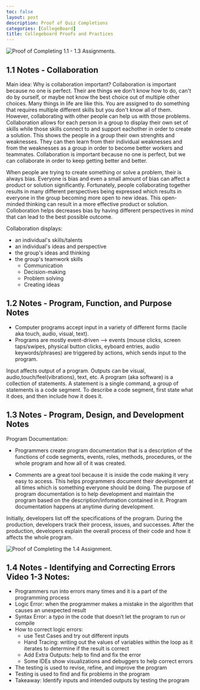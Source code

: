 ```yaml
---
toc: false
layout: post
description: Proof of Quiz Completions
categories: [CollegeBoard]
title: Collegeboard Proofs and Practices
---
```

![]({{site.baseurl}}/images/cbproof.png "Proof of Completing 1.1 - 1.3 Assignments.")

## 1.1 Notes - Collaboration

Main idea: Why is collaboration important?
Collaboration is important because no one is perfect. Their are things we don't know how to do, can't do by ourself, or maybe not know the best choice out of multiple other choices. Many things in life are like this. You are assigned to do something that requires multiple different skills but you don't know all of them. However, collaborating with other people can help us with those problems. Collaboration allows for each person in a group to display their own set of skills while those skills connect to and support eachother in order to create a solution. This shows the people in a group their own strenghts and weaknesses. They can then learn from their individual weaknesses and from the weaknesses as a group in order to become better workers and teammates. Collaboration is important because no one is perfect, but we can collaborate in order to keep getting better and better.

When people are trying to create something or solve a problem, their is always bias. Everyone is bias and even a small amount of bias can affect a product or solution significantly. Fortunately, people collaborating together results in many different perspectives being expressed which results in everyone in the group becoming more open to new ideas. This open-minded thinking can result in a more effective product or solution. Colloboration helps decreases bias by having different perspectives in mind that can lead to the best possible outcome.

Collaboration displays:

- an individual's skills/talents
- an individual's ideas and perspective
- the group's ideas and thinking
- the group's teamwork skills
    - Communication
    - Decision-making
    - Problem solving
    - Creating ideas

## 1.2 Notes - Program, Function, and Purpose Notes

- Computer programs accept input in a variety of different forms (tacile aka touch, audio, visual, text). 
- Programs are mostly event-driven –> events (mouse clicks, screen taps/swipes, physical button clicks, eyboard entries, audio keywords/phrases) are triggered by actions, which sends input to the program. 

Input affects output of a program. Outputs can be visual, audio,touch/feel(vibrations), text, etc. A program (aka software) is a collection of statements. A statement is a single command, a group of statements is a code segment. To describe a code segment, first state what it does, and then include how it does it.

## 1.3 Notes - Program, Design, and Development Notes

Program Documentation:
- Programmers create program documentation that is a description of the functions of code segments, events, roles, methods, procedures, or the whole program and how all of it was created. 

- Comments are a great tool because it is inside the code making it very easy to access. This helps programmers document their development at all times which is something everyone should be doing. The purpose of program documentation is to help development and maintain the program based on the description/infomation contained in it. Program documentation happens at anytime during development. 


Initially, developers list off the specifications of the program. During the production, developers track their process, issues, and successes. After the production, developers explain the overall process of their code and how it affects the whole program.

![]({{site.baseurl}}/images/cbproof1.png "Proof of Completing the 1.4 Assignment.")

## 1.4 Notes - Identifying and Correcting Errors Video 1-3 Notes:
- Programmers run into errors many times and it is a part of the programming process
- Logic Error: when the programmer makes a mistake in the algorithm that causes an unexpected result
- Syntax Error: a typo in the code that doesn’t let the program to run or compile
- How to correct logic errors:
    - use Test Cases and try out different inputs
    - Hand Tracing: writing out the values of variables within the loop as it iterates to determine if the result is correct
    - Add Extra Outputs: help to find and fix the error
    - Some IDEs show visualizations and debuggers to help correct errors
- The testing is used to revise, refine, and improve the program
- Testing is used to find and fix problems in the program
- Takeaway: Identify inputs and intended outputs by testing the program

